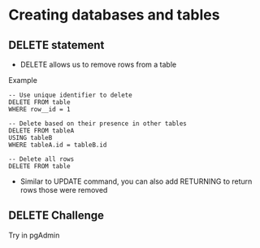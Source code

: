 # Creating databases and tables

## DELETE statement
- DELETE allows us to remove rows from a table

Example
```
-- Use unique identifier to delete
DELETE FROM table
WHERE row__id = 1

-- Delete based on their presence in other tables
DELETE FROM tableA
USING tableB
WHERE tableA.id = tableB.id

-- Delete all rows
DELETE FROM table
```

- Similar to UPDATE command, you can also add RETURNING to return rows those were removed

## DELETE Challenge
Try in pgAdmin